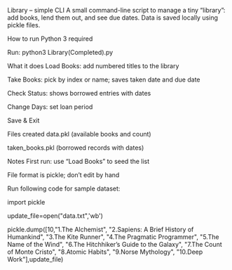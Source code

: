 Library – simple CLI
A small command-line script to manage a tiny “library”: add books, lend them out, and see due dates. Data is saved locally using pickle files.

How to run
Python 3 required

Run: python3 Library(Completed).py

What it does
Load Books: add numbered titles to the library

Take Books: pick by index or name; saves taken date and due date

Check Status: shows borrowed entries with dates

Change Days: set loan period

Save & Exit

Files created
data.pkl (available books and count)

taken_books.pkl (borrowed records with dates)

Notes
First run: use “Load Books” to seed the list

File format is pickle; don’t edit by hand



Run following code for sample dataset:

import pickle

update_file=open("data.txt",'wb')

pickle.dump([10,"1.The Alchemist", "2.Sapiens: A Brief History of Humankind", "3.The Kite Runner", "4.The Pragmatic Programmer", "5.The Name of the Wind", "6.The Hitchhiker’s Guide to the Galaxy", "7.The Count of Monte Cristo", "8.Atomic Habits", "9.Norse Mythology", "10.Deep Work"],update_file)
